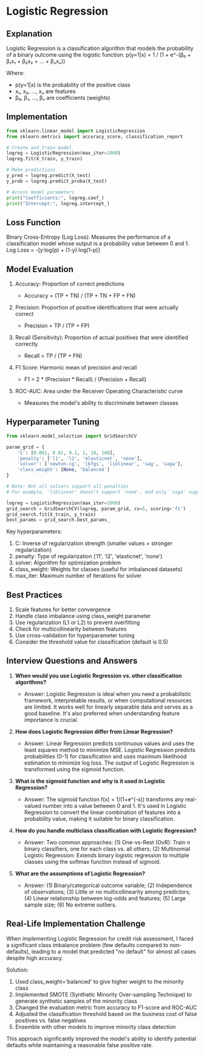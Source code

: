 # Logistic Regression

## Explanation
Logistic Regression is a classification algorithm that models the probability of a binary outcome using the logistic function:
p(y=1|x) = 1 / (1 + e^-(β₀ + β₁x₁ + β₂x₂ + ... + βₙxₙ))

Where:
- p(y=1|x) is the probability of the positive class
- x₁, x₂, ..., xₙ are features
- β₀, β₁, ..., βₙ are coefficients (weights)

## Implementation
```python
from sklearn.linear_model import LogisticRegression
from sklearn.metrics import accuracy_score, classification_report

# Create and train model
logreg = LogisticRegression(max_iter=1000)
logreg.fit(X_train, y_train)

# Make predictions
y_pred = logreg.predict(X_test)
y_prob = logreg.predict_proba(X_test)

# Access model parameters
print("Coefficients:", logreg.coef_)
print("Intercept:", logreg.intercept_)
```

## Loss Function
Binary Cross-Entropy (Log Loss): Measures the performance of a classification model whose output is a probability value between 0 and 1.
Log Loss = -[y·log(p) + (1-y)·log(1-p)]

## Model Evaluation
1. Accuracy: Proportion of correct predictions
   - Accuracy = (TP + TN) / (TP + TN + FP + FN)

2. Precision: Proportion of positive identifications that were actually correct
   - Precision = TP / (TP + FP)

3. Recall (Sensitivity): Proportion of actual positives that were identified correctly
   - Recall = TP / (TP + FN)

4. F1 Score: Harmonic mean of precision and recall
   - F1 = 2 * (Precision * Recall) / (Precision + Recall)

5. ROC-AUC: Area under the Receiver Operating Characteristic curve
   - Measures the model's ability to discriminate between classes

## Hyperparameter Tuning
```python
from sklearn.model_selection import GridSearchCV

param_grid = {
    'C': [0.001, 0.01, 0.1, 1, 10, 100],
    'penalty': ['l1', 'l2', 'elasticnet', 'none'],
    'solver': ['newton-cg', 'lbfgs', 'liblinear', 'sag', 'saga'],
    'class_weight': [None, 'balanced']
}

# Note: Not all solvers support all penalties
# For example, 'liblinear' doesn't support 'none', and only 'saga' supports 'elasticnet'

logreg = LogisticRegression(max_iter=1000)
grid_search = GridSearchCV(logreg, param_grid, cv=5, scoring='f1')
grid_search.fit(X_train, y_train)
best_params = grid_search.best_params_
```

Key hyperparameters:
1. C: Inverse of regularization strength (smaller values = stronger regularization)
2. penalty: Type of regularization ('l1', 'l2', 'elasticnet', 'none')
3. solver: Algorithm for optimization problem
4. class_weight: Weights for classes (useful for imbalanced datasets)
5. max_iter: Maximum number of iterations for solver

## Best Practices
1. Scale features for better convergence
2. Handle class imbalance using class_weight parameter
3. Use regularization (L1 or L2) to prevent overfitting
4. Check for multicollinearity between features
5. Use cross-validation for hyperparameter tuning
6. Consider the threshold value for classification (default is 0.5)

## Interview Questions and Answers

1. **When would you use Logistic Regression vs. other classification algorithms?**
   - Answer: Logistic Regression is ideal when you need a probabilistic framework, interpretable results, or when computational resources are limited. It works well for linearly separable data and serves as a good baseline. It's also preferred when understanding feature importance is crucial.

2. **How does Logistic Regression differ from Linear Regression?**
   - Answer: Linear Regression predicts continuous values and uses the least squares method to minimize MSE. Logistic Regression predicts probabilities (0-1) for classification and uses maximum likelihood estimation to minimize log loss. The output of Logistic Regression is transformed using the sigmoid function.

3. **What is the sigmoid function and why is it used in Logistic Regression?**
   - Answer: The sigmoid function f(x) = 1/(1+e^(-x)) transforms any real-valued number into a value between 0 and 1. It's used in Logistic Regression to convert the linear combination of features into a probability value, making it suitable for binary classification.

4. **How do you handle multiclass classification with Logistic Regression?**
   - Answer: Two common approaches: (1) One-vs-Rest (OvR): Train n binary classifiers, one for each class vs. all others; (2) Multinomial Logistic Regression: Extends binary logistic regression to multiple classes using the softmax function instead of sigmoid.

5. **What are the assumptions of Logistic Regression?**
   - Answer: (1) Binary/categorical outcome variable; (2) Independence of observations; (3) Little or no multicollinearity among predictors; (4) Linear relationship between log-odds and features; (5) Large sample size; (6) No extreme outliers.

## Real-Life Implementation Challenge

When implementing Logistic Regression for credit risk assessment, I faced a significant class imbalance problem (few defaults compared to non-defaults), leading to a model that predicted "no default" for almost all cases despite high accuracy.

Solution:
1. Used class_weight='balanced' to give higher weight to the minority class
2. Implemented SMOTE (Synthetic Minority Over-sampling Technique) to generate synthetic samples of the minority class
3. Changed the evaluation metric from accuracy to F1-score and ROC-AUC
4. Adjusted the classification threshold based on the business cost of false positives vs. false negatives
5. Ensemble with other models to improve minority class detection

This approach significantly improved the model's ability to identify potential defaults while maintaining a reasonable false positive rate.

